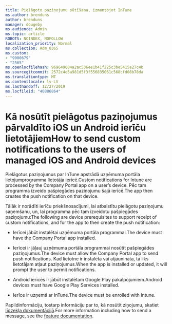 ```yaml
---
title: Pielāgoto paziņojumu sūtīšana, izmantojot InTune
ms.author: brenduns
author: brenduns
manager: dougeby
ms.audience: Admin
ms.topic: article
ROBOTS: NOINDEX, NOFOLLOW
localization_priority: Normal
ms.collection: Adm_O365
ms.custom:
- "9000679"
- "2565"
ms.openlocfilehash: 969649084a2ac536ee1b41f225c3be5415a27c4b
ms.sourcegitcommit: 2572c4e5a981d5f3f556835061c568cfd08b78da
ms.translationtype: MT
ms.contentlocale: lv-LV
ms.lasthandoff: 12/27/2019
ms.locfileid: "40886864"
---
```

# <a name="how-to-send-custom-notifications-to-the-users-of-managed-ios-and-android-devices"></a><span data-ttu-id="b7fdd-102">Kā nosūtīt pielāgotus paziņojumus pārvaldīto iOS un Android ierīču lietotājiem</span><span class="sxs-lookup"><span data-stu-id="b7fdd-102">How to send custom notifications to the users of managed iOS and Android devices</span></span>

<span data-ttu-id="b7fdd-103">Pielāgotus paziņojumus par InTune apstrādā uzņēmuma portāla lietojumprogramma lietotāja ierīcē.</span><span class="sxs-lookup"><span data-stu-id="b7fdd-103">Custom notifications for Intune are processed by the Company Portal app on a user’s device.</span></span> <span data-ttu-id="b7fdd-104">Pēc tam programma izveido pašpiegādes paziņojumu šajā ierīcē.</span><span class="sxs-lookup"><span data-stu-id="b7fdd-104">The app then creates the push notification on that device.</span></span>

<span data-ttu-id="b7fdd-105">Tālāk ir norādīti ierīču priekšnosacījumi, lai atbalstītu pielāgotu paziņojumu saņemšanu, un, lai programma pēc tam izveidotu pašpiegādes paziņojumu:</span><span class="sxs-lookup"><span data-stu-id="b7fdd-105">The following are device prerequisites to support receipt of custom notifications, and for the app to then create the push notification:</span></span>

- <span data-ttu-id="b7fdd-106">Ierīcei jābūt instalētai uzņēmuma portāla programmai.</span><span class="sxs-lookup"><span data-stu-id="b7fdd-106">The device must have the Company Portal app installed.</span></span>  

- <span data-ttu-id="b7fdd-107">Ierīcei ir jāļauj uzņēmuma portāla programmai nosūtīt pašpiegādes paziņojumus.</span><span class="sxs-lookup"><span data-stu-id="b7fdd-107">The device must allow the Company Portal app to send push notifications.</span></span> <span data-ttu-id="b7fdd-108">Kad lietotne ir instalēta vai atjaunināta, tā liks lietotājam atļaut paziņojumus.</span><span class="sxs-lookup"><span data-stu-id="b7fdd-108">When the app is installed or updated, it will prompt the user to permit notifications.</span></span>

- <span data-ttu-id="b7fdd-109">Android ierīcēs ir jābūt instalētam Google Play pakalpojumiem.</span><span class="sxs-lookup"><span data-stu-id="b7fdd-109">Android devices must have Google Play Services installed.</span></span>

- <span data-ttu-id="b7fdd-110">Ierīce ir uzņemti ar InTune.</span><span class="sxs-lookup"><span data-stu-id="b7fdd-110">The device must be enrolled with Intune.</span></span>

<span data-ttu-id="b7fdd-111">Papildinformāciju, tostarp informāciju par to, kā nosūtīt ziņojumu, skatiet [līdzekļa dokumentācijā](https://docs.microsoft.com/intune/custom-notifications).</span><span class="sxs-lookup"><span data-stu-id="b7fdd-111">For more information including how to send a message, see the [feature documentation](https://docs.microsoft.com/intune/custom-notifications).</span></span>
